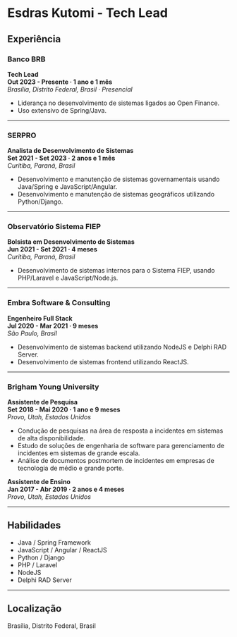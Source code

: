 # Esdras Kutomi - Tech Lead

## Experiência

### Banco BRB
**Tech Lead**  
**Out 2023 - Presente · 1 ano e 1 mês**  
_Brasília, Distrito Federal, Brasil · Presencial_

- Liderança no desenvolvimento de sistemas ligados ao Open Finance.
- Uso extensivo de Spring/Java.

---

### SERPRO
**Analista de Desenvolvimento de Sistemas**  
**Set 2021 - Set 2023 · 2 anos e 1 mês**  
_Curitiba, Paraná, Brasil_

- Desenvolvimento e manutenção de sistemas governamentais usando Java/Spring e JavaScript/Angular.
- Desenvolvimento e manutenção de sistemas geográficos utilizando Python/Django.

---

### Observatório Sistema FIEP
**Bolsista em Desenvolvimento de Sistemas**  
**Jun 2021 - Set 2021 · 4 meses**  
_Curitiba, Paraná, Brasil_

- Desenvolvimento de sistemas internos para o Sistema FIEP, usando PHP/Laravel e JavaScript/Node.js.

---

### Embra Software & Consulting
**Engenheiro Full Stack**  
**Jul 2020 - Mar 2021 · 9 meses**  
_São Paulo, Brasil_

- Desenvolvimento de sistemas backend utilizando NodeJS e Delphi RAD Server.
- Desenvolvimento de sistemas frontend utilizando ReactJS.

---

### Brigham Young University
**Assistente de Pesquisa**  
**Set 2018 - Mai 2020 · 1 ano e 9 meses**  
_Provo, Utah, Estados Unidos_

- Condução de pesquisas na área de resposta a incidentes em sistemas de alta disponibilidade.
- Estudo de soluções de engenharia de software para gerenciamento de incidentes em sistemas de grande escala.
- Análise de documentos postmortem de incidentes em empresas de tecnologia de médio e grande porte.

**Assistente de Ensino**  
**Jan 2017 - Abr 2019 · 2 anos e 4 meses**  
_Provo, Utah, Estados Unidos_

---

## Habilidades

- Java / Spring Framework
- JavaScript / Angular / ReactJS
- Python / Django
- PHP / Laravel
- NodeJS
- Delphi RAD Server

---

## Localização
Brasília, Distrito Federal, Brasil
